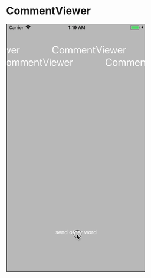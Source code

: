# CommentViewer

<img src="https://github.com/akasaaa/CommentViewer/blob/master/CommentViewer.gif">
